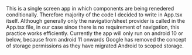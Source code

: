 This is a single screen app in which components are being renedered conditionally. Therefore majority of the code I decided to write in App.tsx itself. Although generally only the navigatior/sheet provider is called in the App.tsx file, in our case since there is no requirement of navigation, this practice works efficiently.
Currently the app will only run on android 10 or below, because from android 11 onwards Google has removed the concept of storage permissions as they have migrated Android to scoped storage.
